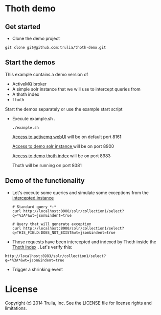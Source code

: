 Thoth demo 
======================

Get started
------------------------
- Clone the demo project 
```
git clone git@github.com:trulia/thoth-demo.git
```

Start the demos
------------------------
This example contains a demo version of 
- ActiveMQ broker
- A simple solr instance that we will use to intercept queries from
- A thoth index
- Thoth

Start the demos separately or use the example start script
- Execute example.sh . 
    ```
    ./example.sh
    ``` 

    [Access to activemq webUI](http://localhost:8161/admin/queues.jsp) will be on default port 8161
    
    [Access to demo solr instance ](http://localhost:8900/solr/#/) will be on port 8900
    
    [Access to demo thoth index](http://localhost:8983/solr/#/) will be on port 8983

    Thoth will be running on port 8081
    
Demo of the functionality
---------------------------
- Let's execute some queries and simulate some exceptions from the [intercepted instance](http://localhost:8900/solr/#/)

	```
	# Standard query *:*
	curl http://localhost:8900/solr/collection1/select?q=*%3A*&wt=json&indent=true

	# Query that will generate exception
	curl http://localhost:8900/solr/collection1/select?q=THIS_FIELD:DOES_NOT_EXIST&wt=json&indent=true
	```
- Those requests have been intercepted and indexed by Thoth inside the [Thoth index](http://localhost:8983/solr/#/) . Let's verify this: 

```
http://localhost:8983/solr/collection1/select?q=*%3A*&wt=json&indent=true
```

- Trigger a shrinking event


License
=============
Copyright (c) 2014 Trulia, Inc. See the LICENSE file for license rights and limitations.